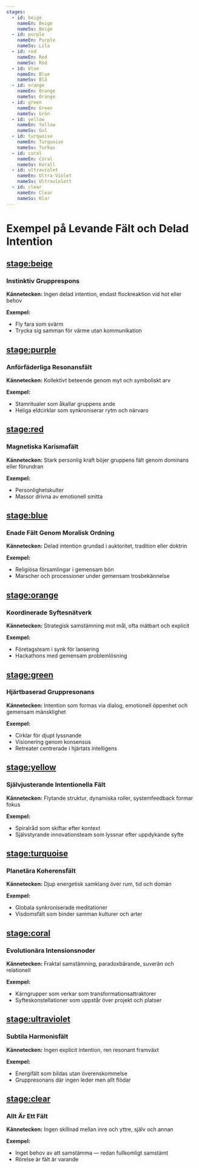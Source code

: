 ```yaml
---
stages:
  - id: beige
    nameEn: Beige
    nameSv: Beige
  - id: purple
    nameEn: Purple
    nameSv: Lila
  - id: red
    nameEn: Red
    nameSv: Röd
  - id: blue
    nameEn: Blue
    nameSv: Blå
  - id: orange
    nameEn: Orange
    nameSv: Orange
  - id: green
    nameEn: Green
    nameSv: Grön
  - id: yellow
    nameEn: Yellow
    nameSv: Gul
  - id: turquoise
    nameEn: Turquoise
    nameSv: Turkos
  - id: coral
    nameEn: Coral
    nameSv: Korall
  - id: ultraviolet
    nameEn: Ultra-Violet
    nameSv: Ultraviolett
  - id: clear
    nameEn: Clear
    nameSv: Klar
---
```


# Exempel på Levande Fält och Delad Intention

## <stage:beige>

### Instinktiv Grupprespons

**Kännetecken:** Ingen delad intention, endast flockreaktion vid hot eller behov

**Exempel:**
- Fly fara som svärm
- Trycka sig samman för värme utan kommunikation

## <stage:purple>

### Anförfäderliga Resonansfält

**Kännetecken:** Kollektivt beteende genom myt och symboliskt arv

**Exempel:**
- Stamritualer som åkallar gruppens ande
- Heliga eldcirklar som synkroniserar rytm och närvaro

## <stage:red>

### Magnetiska Karismafält

**Kännetecken:** Stark personlig kraft böjer gruppens fält genom dominans eller förundran

**Exempel:**
- Personlighetskulter
- Massor drivna av emotionell smitta

## <stage:blue>

### Enade Fält Genom Moralisk Ordning

**Kännetecken:** Delad intention grundad i auktoritet, tradition eller doktrin

**Exempel:**
- Religiösa församlingar i gemensam bön
- Marscher och processioner under gemensam trosbekännelse

## <stage:orange>

### Koordinerade Syftesnätverk

**Kännetecken:** Strategisk samstämning mot mål, ofta mätbart och explicit

**Exempel:**
- Företagsteam i synk för lansering
- Hackathons med gemensam problemlösning

## <stage:green>

### Hjärtbaserad Gruppresonans

**Kännetecken:** Intention som formas via dialog, emotionell öppenhet och gemensam mänsklighet

**Exempel:**
- Cirklar för djupt lyssnande
- Visionering genom konsensus
- Retreater centrerade i hjärtats intelligens

## <stage:yellow>

### Självjusterande Intentionella Fält

**Kännetecken:** Flytande struktur, dynamiska roller, systemfeedback formar fokus

**Exempel:**
- Spiralråd som skiftar efter kontext
- Självstyrande innovationsteam som lyssnar efter uppdykande syfte

## <stage:turquoise>

### Planetära Koherensfält

**Kännetecken:** Djup energetisk samklang över rum, tid och domän

**Exempel:**
- Globala synkroniserade meditationer
- Visdomsfält som binder samman kulturer och arter

## <stage:coral>

### Evolutionära Intensionsnoder

**Kännetecken:** Fraktal samstämning, paradoxbärande, suverän och relationell

**Exempel:**
- Kärngrupper som verkar som transformationsattraktorer
- Syfteskonstellationer som uppstår över projekt och platser

## <stage:ultraviolet>

### Subtila Harmonisfält

**Kännetecken:** Ingen explicit intention, ren resonant framväxt

**Exempel:**
- Energifält som bildas utan överenskommelse
- Gruppresonans där ingen leder men allt flödar

## <stage:clear>

### Allt Är Ett Fält

**Kännetecken:** Ingen skillnad mellan inre och yttre, själv och annan

**Exempel:**
- Inget behov av att samstämma — redan fullkomligt samstämt
- Rörelse är fält är varande

